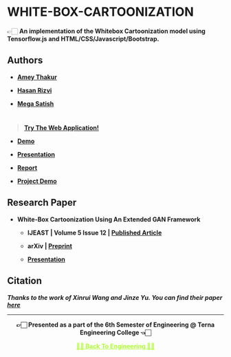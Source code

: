# WHITE-BOX-CARTOONIZATION
 
 👉🏻 **An implementation of the Whitebox Cartoonization model using Tensorflow.js and HTML/CSS/Javascript/Bootstrap.**

## Authors
  
   - **[Amey Thakur](https://github.com/Amey-Thakur)**
   
   - **[Hasan Rizvi](https://github.com/rizvihasan)**

   - **[Mega Satish](https://github.com/msatmod)**

#

 >**[Try The Web Application!](https://amey-thakur.github.io/WHITE-BOX-CARTOONIZATION)**

   - **[Demo](https://github.com/Amey-Thakur/WHITE-BOX-CARTOONIZATION/blob/main/WHITE-BOX%20CARTOONIZATION%20USING%20AN%20EXTENDED%20GAN%20FRAMEWORK%20DEMO.mp4)**
 
   - **[Presentation](https://github.com/Amey-Thakur/WHITE-BOX-CARTOONIZATION/blob/main/WHITE-BOX%20CARTOONIZATION%20USING%20AN%20EXTENDED%20GAN%20FRAMEWORK%20PRESENTATION.pdf)**
 
   - **[Report](https://github.com/Amey-Thakur/WHITE-BOX-CARTOONIZATION/blob/main/WHITE-BOX%20CARTOONIZATION%20USING%20AN%20EXTENDED%20GAN%20FRAMEWORK%20REPORT.pdf)**
   
   - **[Project Demo](https://youtu.be/8VNc8p6AKmw)**


## Research Paper

 - **White-Box Cartoonization Using An Extended GAN Framework**
  
   - **IJEAST | Volume 5 Issue 12 | [Published Article](http://dx.doi.org/10.33564/IJEAST.2021.v05i12.049)**
 
   - **arXiv | [Preprint](https://arxiv.org/abs/2107.04551)** 
 
   - **[Presentation](http://dx.doi.org/10.13140/RG.2.2.22496.40964)**

## **Citation**
 
 **_Thanks to the work of Xinrui Wang and Jinze Yu. You can find their paper [here](https://openaccess.thecvf.com/content_CVPR_2020/html/Wang_Learning_to_Cartoonize_Using_White-Box_Cartoon_Representations_CVPR_2020_paper.html)_** 
 
---

<p align="center"> <b> 👉🏻 Presented as a part of the 6th Semester of Engineering @ Terna Engineering College 👈🏻 <b> </p>
 
<p align="center"><a href='https://github.com/Amey-Thakur/ENGINEERING', style='color: greenyellow;'> ✌🏻 Back To Engineering ✌🏻</p>
